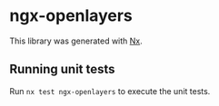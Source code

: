 # ngx-openlayers

This library was generated with [Nx](https://nx.dev).

## Running unit tests

Run `nx test ngx-openlayers` to execute the unit tests.
